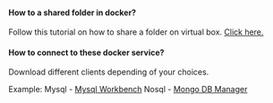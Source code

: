 #### How to a shared folder in docker?

Follow this tutorial on how to share a folder on virtual box. [Click here.](https://www.pushcommit.com/how-to-share-host-folders-to-docker-running-in-guest-virtualbox-machine-hostvirtualmachineubuntudockerapp-%F0%9F%9B%85/)

#### How to connect to these docker service?

Download different clients depending of your choices.
 
Example: 
Mysql - [Mysql Workbench](https://www.mysql.com/products/workbench/)
Nosql - [Mongo DB Manager](https://www.mongodbmanager.com)
